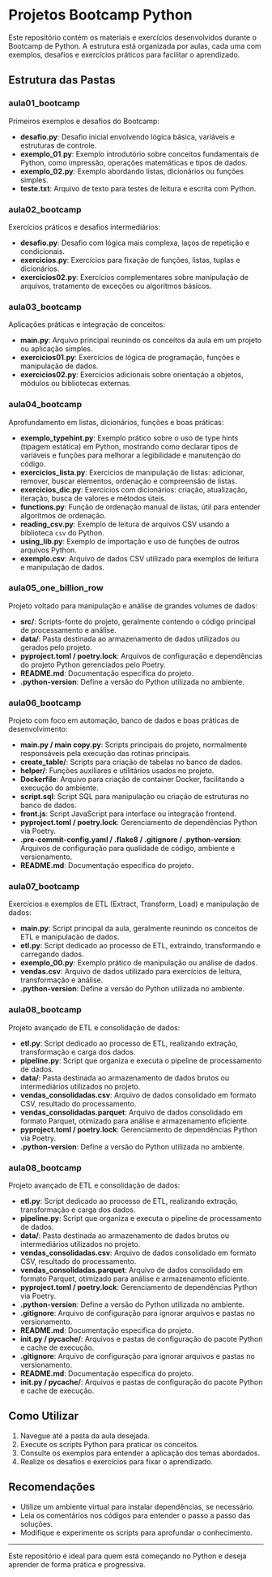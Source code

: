 # Projetos Bootcamp Python

Este repositório contém os materiais e exercícios desenvolvidos durante o Bootcamp de Python. A estrutura está organizada por aulas, cada uma com exemplos, desafios e exercícios práticos para facilitar o aprendizado.

## Estrutura das Pastas

### aula01_bootcamp
Primeiros exemplos e desafios do Bootcamp:
- **desafio.py**: Desafio inicial envolvendo lógica básica, variáveis e estruturas de controle.
- **exemplo_01.py**: Exemplo introdutório sobre conceitos fundamentais de Python, como impressão, operações matemáticas e tipos de dados.
- **exemplo_02.py**: Exemplo abordando listas, dicionários ou funções simples.
- **teste.txt**: Arquivo de texto para testes de leitura e escrita com Python.

### aula02_bootcamp
Exercícios práticos e desafios intermediários:
- **desafio.py**: Desafio com lógica mais complexa, laços de repetição e condicionais.
- **exercicios.py**: Exercícios para fixação de funções, listas, tuplas e dicionários.
- **exercicios02.py**: Exercícios complementares sobre manipulação de arquivos, tratamento de exceções ou algoritmos básicos.

### aula03_bootcamp
Aplicações práticas e integração de conceitos:
- **main.py**: Arquivo principal reunindo os conceitos da aula em um projeto ou aplicação simples.
- **exercicios01.py**: Exercícios de lógica de programação, funções e manipulação de dados.
- **exercicios02.py**: Exercícios adicionais sobre orientação a objetos, módulos ou bibliotecas externas.

### aula04_bootcamp
Aprofundamento em listas, dicionários, funções e boas práticas:
- **exemplo_typehint.py**: Exemplo prático sobre o uso de type hints (tipagem estática) em Python, mostrando como declarar tipos de variáveis e funções para melhorar a legibilidade e manutenção do código.
- **exercicios_lista.py**: Exercícios de manipulação de listas: adicionar, remover, buscar elementos, ordenação e compreensão de listas.
- **exercicios_dic.py**: Exercícios com dicionários: criação, atualização, iteração, busca de valores e métodos úteis.
- **functions.py**: Função de ordenação manual de listas, útil para entender algoritmos de ordenação.
- **reading_csv.py**: Exemplo de leitura de arquivos CSV usando a biblioteca `csv` do Python.
- **using_lib.py**: Exemplo de importação e uso de funções de outros arquivos Python.
- **exemplo.csv**: Arquivo de dados CSV utilizado para exemplos de leitura e manipulação de dados.

### aula05_one_billion_row
Projeto voltado para manipulação e análise de grandes volumes de dados:
- **src/**: Scripts-fonte do projeto, geralmente contendo o código principal de processamento e análise.
- **data/**: Pasta destinada ao armazenamento de dados utilizados ou gerados pelo projeto.
- **pyproject.toml / poetry.lock**: Arquivos de configuração e dependências do projeto Python gerenciados pelo Poetry.
- **README.md**: Documentação específica do projeto.
- **.python-version**: Define a versão do Python utilizada no ambiente.

### aula06_bootcamp
Projeto com foco em automação, banco de dados e boas práticas de desenvolvimento:
- **main.py / main copy.py**: Scripts principais do projeto, normalmente responsáveis pela execução das rotinas principais.
- **create_table/**: Scripts para criação de tabelas no banco de dados.
- **helper/**: Funções auxiliares e utilitários usados no projeto.
- **Dockerfile**: Arquivo para criação de container Docker, facilitando a execução do ambiente.
- **script.sql**: Script SQL para manipulação ou criação de estruturas no banco de dados.
- **front.js**: Script JavaScript para interface ou integração frontend.
- **pyproject.toml / poetry.lock**: Gerenciamento de dependências Python via Poetry.
- **.pre-commit-config.yaml / .flake8 / .gitignore / .python-version**: Arquivos de configuração para qualidade de código, ambiente e versionamento.
- **README.md**: Documentação específica do projeto.

### aula07_bootcamp
Exercícios e exemplos de ETL (Extract, Transform, Load) e manipulação de dados:
- **main.py**: Script principal da aula, geralmente reunindo os conceitos de ETL e manipulação de dados.
- **etl.py**: Script dedicado ao processo de ETL, extraindo, transformando e carregando dados.
- **exemplo_00.py**: Exemplo prático de manipulação ou análise de dados.
- **vendas.csv**: Arquivo de dados utilizado para exercícios de leitura, transformação e análise.
- **.python-version**: Define a versão do Python utilizada no ambiente.

### aula08_bootcamp
Projeto avançado de ETL e consolidação de dados:
- **etl.py**: Script dedicado ao processo de ETL, realizando extração, transformação e carga dos dados.
- **pipeline.py**: Script que organiza e executa o pipeline de processamento de dados.
- **data/**: Pasta destinada ao armazenamento de dados brutos ou intermediários utilizados no projeto.
- **vendas_consolidadas.csv**: Arquivo de dados consolidado em formato CSV, resultado do processamento.
- **vendas_consolidadas.parquet**: Arquivo de dados consolidado em formato Parquet, otimizado para análise e armazenamento eficiente.
- **pyproject.toml / poetry.lock**: Gerenciamento de dependências Python via Poetry.
- **.python-version**: Define a versão do Python utilizada no ambiente.

### aula08_bootcamp
Projeto avançado de ETL e consolidação de dados:
- **etl.py**: Script dedicado ao processo de ETL, realizando extração, transformação e carga dos dados.
- **pipeline.py**: Script que organiza e executa o pipeline de processamento de dados.
- **data/**: Pasta destinada ao armazenamento de dados brutos ou intermediários utilizados no projeto.
- **vendas_consolidadas.csv**: Arquivo de dados consolidado em formato CSV, resultado do processamento.
- **vendas_consolidadas.parquet**: Arquivo de dados consolidado em formato Parquet, otimizado para análise e armazenamento eficiente.
- **pyproject.toml / poetry.lock**: Gerenciamento de dependências Python via Poetry.
- **.python-version**: Define a versão do Python utilizada no ambiente.
- **.gitignore**: Arquivo de configuração para ignorar arquivos e pastas no versionamento.
- **README.md**: Documentação específica do projeto.
- **__init__.py / __pycache__/**: Arquivos e pastas de configuração do pacote Python e cache de execução.
- **.gitignore**: Arquivo de configuração para ignorar arquivos e pastas no versionamento.
- **README.md**: Documentação específica do projeto.
- **__init__.py / __pycache__/**: Arquivos e pastas de configuração do pacote Python e cache de execução.

## Como Utilizar
1. Navegue até a pasta da aula desejada.
2. Execute os scripts Python para praticar os conceitos.
3. Consulte os exemplos para entender a aplicação dos temas abordados.
4. Realize os desafios e exercícios para fixar o aprendizado.

## Recomendações
- Utilize um ambiente virtual para instalar dependências, se necessário.
- Leia os comentários nos códigos para entender o passo a passo das soluções.
- Modifique e experimente os scripts para aprofundar o conhecimento.

---
Este repositório é ideal para quem está começando no Python e deseja aprender de forma prática e progressiva.
